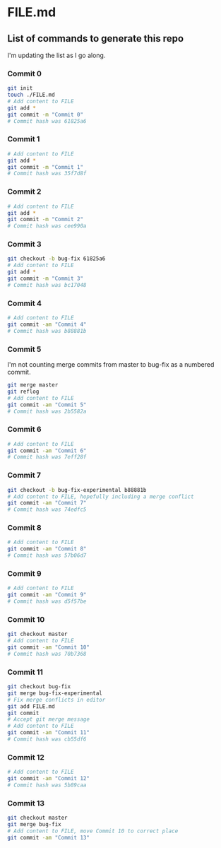 # FILE.md

## List of commands to generate this repo

I'm updating the list as I go along.

### Commit 0

```sh
git init
touch ./FILE.md
# Add content to FILE
git add *
git commit -m "Commit 0"
# Commit hash was 61825a6
```

### Commit 1

```sh
# Add content to FILE
git add *
git commit -m "Commit 1"
# Commit hash was 35f7d8f
```

### Commit 2

```sh
# Add content to FILE
git add *
git commit -m "Commit 2"
# Commit hash was cee990a
```

### Commit 3

```sh
git checkout -b bug-fix 61825a6
# Add content to FILE
git add *
git commit -m "Commit 3"
# Commit hash was bc17048
```

### Commit 4

```sh
# Add content to FILE
git commit -am "Commit 4"
# Commit hash was b88881b
```

### Commit 5

I'm not counting merge commits from master to bug-fix as a numbered commit.

```sh
git merge master
git reflog
# Add content to FILE
git commit -am "Commit 5"
# Commit hash was 2b5582a
```

### Commit 6

```sh
# Add content to FILE
git commit -am "Commit 6"
# Commit hash was 7eff28f
```

### Commit 7

```sh
git checkout -b bug-fix-experimental b88881b
# Add content to FILE, hopefully including a merge conflict
git commit -am "Commit 7"
# Commit hash was 74edfc5
```

### Commit 8

```sh
# Add content to FILE
git commit -am "Commit 8"
# Commit hash was 57b06d7
```

### Commit 9

```sh
# Add content to FILE
git commit -am "Commit 9"
# Commit hash was d5f57be
```

### Commit 10

```sh
git checkout master
# Add content to FILE
git commit -am "Commit 10"
# Commit hash was 70b7368
```

### Commit 11

```sh
git checkout bug-fix
git merge bug-fix-experimental
# Fix merge conflicts in editor
git add FILE.md
git commit
# Accept git merge message
# Add content to FILE
git commit -am "Commit 11"
# Commit hash was cb55df6
```

### Commit 12

```sh
# Add content to FILE
git commit -am "Commit 12"
# Commit hash was 5b89caa
```

### Commit 13

```sh
git checkout master
git merge bug-fix
# Add content to FILE, move Commit 10 to correct place
git commit -am "Commit 13"
```

